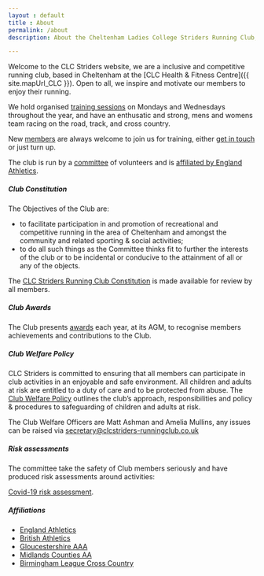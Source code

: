 ```yaml
---
layout : default
title : About
permalink: /about
description: About the Cheltenham Ladies College Striders Running Club, founded in 2008.

---
```


Welcome to the CLC Striders website, we are a inclusive and competitive running club, based in Cheltenham at the [CLC Health & Fitness Centre]({{ site.mapUrl_CLC }}). Open to all, we inspire and motivate our members to enjoy their running.

We hold organised [training sessions](/training) on Mondays and Wednesdays throughout the year, and have an enthusatic and strong, mens and womens team racing on the road, track, and cross country.

New [members](/membership) are always welcome to join us for training, either [get in touch](/contact) or just turn up.

The club is run by a [committee](/committee) of volunteers and is [affiliated by England Athletics](/images/2020/07//Affiliation-certificate-2020-21.jpg).

##### Club Constitution

The Objectives of the Club are:
* to facilitate participation in and promotion of recreational and competitive running in the area of Cheltenham and amongst the community and related sporting & social activities;
* to do all such things as the Committee thinks fit to further the interests of the club or to be incidental or conducive to the attainment of all or any of the objects.

The [CLC Striders Running Club Constitution](/assets/CLC-Striders-Running-Club-Constitution.pdf) is made available for review by all members.

##### Club Awards

The Club presents [awards](/pages/awards.md) each year, at its AGM, to recognise members achievements and contributions to the Club. 

##### Club Welfare Policy

CLC Striders is committed to ensuring that all members can participate in club activities in an enjoyable and safe environment. All children and adults at risk are entitled to a duty of care and to be protected from abuse. The [Club Welfare Policy](/assets/Policies/CLC-Striders-Welfare-Policy.pdf) outlines the club’s approach, responsibilities and policy & procedures to safeguarding of children and adults at risk. 

The Club Welfare Officers are Matt Ashman and Amelia Mullins, any issues can be raised via <secretary@clcstriders-runningclub.co.uk>

##### Risk assessments

The committee take the safety of Club members seriously and have produced risk assessments around activities:

[Covid-19 risk assessment](/assets/Covid-19-risk-assessment.pdf).

##### Affiliations

- [England Athletics](https://www.englandathletics.org/)
- [British Athletics](https://www.britishathletics.org.uk/)
- [Gloucestershire AAA](https://www.glosaaa.org.uk/)
- [Midlands Counties AA](https://www.midlandathletics.org.uk/)
- [Birmingham League Cross Country](https://www.birminghamccleague.co.uk/)
